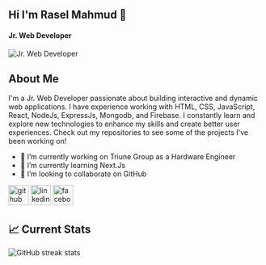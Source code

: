 ## Hi I'm Rasel Mahmud 👋
#### Jr. Web Developer 
![Jr. Web Developer ](https://media.licdn.com/dms/image/D5616AQGeLvW__SgBXA/profile-displaybackgroundimage-shrink_350_1400/0/1719915067924?e=1725494400&v=beta&t=Fg6dVPsFy-WQ5qAl6X1k8qAVxW9lEoShSr66vvxZzcA)

## About Me
I'm a Jr. Web Developer passionate about building interactive and dynamic web applications. I have experience working with HTML, CSS, JavaScript,  React, NodeJs, ExpressJs, Mongodb, and Firebase. I constantly learn and explore new technologies to enhance my skills and create better user experiences. Check out my repositories to see some of the projects I've been working on!

- 🔭 I’m currently working on Triune Group as a Hardware Engineer 
- 🌱 I’m currently learning Next.Js 
- 👯 I’m looking to collaborate on GitHub 


[<img src='https://cdn.jsdelivr.net/npm/simple-icons@3.0.1/icons/github.svg' alt='github' height='40'>](https://github.com//Rasel9360)  [<img src='https://cdn.jsdelivr.net/npm/simple-icons@3.0.1/icons/linkedin.svg' alt='linkedin' height='40'>](https://www.linkedin.com/in/Rasel9360/)  [<img src='https://cdn.jsdelivr.net/npm/simple-icons@3.0.1/icons/facebook.svg' alt='facebook' height='40'>](https://www.facebook.com/Rasel9360)  

## :chart_with_upwards_trend: Current Stats
![GitHub streak stats](https://streak-stats.demolab.com/?user=/Rasel9360)  

